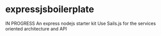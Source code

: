 # expressjsboilerplate
IN PROGRESS
An express nodejs starter kit
Use Sails.js for the services oriented architecture and API
